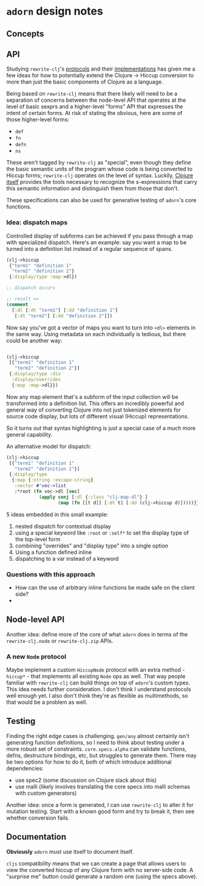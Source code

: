 # `adorn` design notes

## Concepts

## API

Studying `rewrite-clj`'s [protocols](https://github.com/clj-commons/rewrite-clj/blob/main/src/rewrite_clj/node/protocols.cljc) and their [implementations](https://github.com/clj-commons/rewrite-clj/blob/main/src/rewrite_clj/node/seq.cljc) has given me a few ideas for how to potentially extend the Clojure → Hiccup conversion to more than just the basic components of Clojure as a language.

Being based on `rewrite-clj` means that there likely will need to be a separation of concerns between the node-level API that operates at the level of basic sexprs and a higher-level "forms" API that expresses the intent of certain forms. At risk of stating the obvious, here are some of those higher-level forms:

- `def`
- `fn`
- `defn`
- `ns`

These aren't tagged by `rewrite-clj` as "special", even though they define the basic semantic units of the program whose code is being converted to Hiccup forms; `rewrite-clj` operates on the level of syntax. Luckily, [Clojure itself](https://github.com/clojure/core.specs.alpha) provides the tools necessary to recognize the s-expressions that carry this semantic information and distinguish them from those that don't.

These specifications can also be used for generative testing of `adorn`'s core functions.

### Idea: dispatch maps

Controlled display of subforms can be achieved if you pass through a map with specialized dispatch. Here's an example: say you want a map to be turned into a definition list instead of a regular sequence of spans.

```clojure
(clj->hiccup 
 {"term1" "definition 1"
  "term2" "definition 2"}
 {:display/type :map->dl})

;; dispatch occurs

;; result =>
(comment
  [:dl [:dt "term1"] [:dd "definition 1"]
   [:dt "term2"] [:dd "definition 2"]])


```

Now say you've got a vector of maps you want to turn into `<dl>` elements in the same way. Using metadata on each individually is tedious, but there could be another way:

```clojure

(clj->hiccup
 [{"term1" "definition 1"
   "term2" "definition 2"}]
 {:display/type :div
  :display/overrides
  {:map :map->dl}})

```

Now any map element that's a subform of the input collection will be transformed into a definition list. This offers an incredibly powerful and general way of converting Clojure into not just tokenized elements for source code display, but lots of different visual (Hiccup) representations.

So it turns out that syntax highlighting is just a special case of a much more general capability.

An alternative model for dispatch:

```clojure
(clj->hiccup
 [{"term1" "definition 1"
   "term2" "definition 2"}]
 {:display/type 
  {:map {:string :escape-string}
   :vector #'vec->list
   :*root (fn vec->dl [vec]
            (apply conj [:dl {:class "clj-map-dl"} ]
                   (map (fn [[t d]] [:dt t] [:dd (clj->hiccup d)]))))}})
```

5 ideas embedded in this small example:
1. nested dispatch for contextual display
2. using a special keyword like `:root` or `:self*` to set the display type of the top-level form
3. combining "overrides" and "display type" into a single option
4. Using a function defined inline
5. dispatching to a var instead of a keyword

### Questions with this approach
- How can the use of arbitrary inline functions be made safe on the client side?
- 

## Node-level API
Another idea: define more of the core of what `adorn` does in terms of the `rewrite-clj.node` or `rewrite-clj.zip` APIs.


### A new `Node` protocol
Maybe implement a custom `HiccupNode` protocol with an extra method - `hiccup*` - that implements all existing `Node` ops as well. That way people familiar with `rewrite-clj` can build things on top of `adorn`'s custom types. This idea needs further consideration. I don't think I understand protocols well enough yet. I also don't think they're as flexible as multimethods, so that would be a problem as well.

## Testing

Finding the right edge cases is challenging. `gen/any` almost certainly isn't generating function definitions, so I need to think about testing under a more robust set of constraints.  `core.specs.alpha` can validate functions, defns, destructure bindings, etc, but struggles to generate them. There may be two options for how to do it, both of which introduce additional dependencies:
- use spec2 (some discussion on Clojure slack about this)
- use malli (likely involves translating the core specs into malli schemas with custom generators)

Another idea: once a form is generated, I can use `rewrite-clj` to alter it for mutation testing. Start with a known good form and try to break it, then see whether conversion fails.

## Documentation

**Obviously** `adorn` must use itself to document itself.

`cljs` compatibility means that we can create a page that allows users to view the converted hiccup of any Clojure form with no server-side code. A "surprise me" button could generate a random one (using the specs above).

